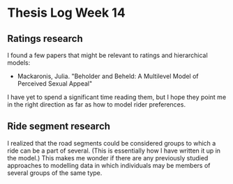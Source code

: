 # Thesis Log Week 14

## Ratings research

I found a few papers that might be relevant to ratings and hierarchical models:

- Mackaronis, Julia. "Beholder and Beheld: A Multilevel Model of Perceived Sexual Appeal"

I have yet to spend a significant time reading them, but I hope they point me
in the right direction as far as how to model rider preferences.

## Ride segment research

I realized that the road segments could be considered groups to which a ride
can be a part of several. (This is essentially how I have written it up in the
model.) This makes me wonder if there are any previously studied approaches to
modelling data in which individuals may be members of several groups of the same
type.
